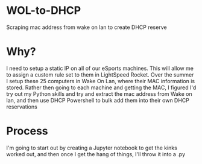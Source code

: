 # WOL-to-DHCP
 Scraping mac address from wake on lan to create DHCP reserve

# Why?
 I need to setup a static IP on all of our eSports machines. This will allow me to assign a custom rule set to them in LightSpeed Rocket. Over the summer I setup these 25 computers in Wake On Lan, where their MAC information is stored. Rather then going to each machine and getting the MAC, I figured I'd try out my Python skills and try and extract the mac address from Wake on lan, and then use DHCP Powershell to bulk add them into their own DHCP reservations

# Process
I'm going to start out by creating a Jupyter notebook to get the kinks worked out, and then once I get the hang of things, I'll throw it into a .py
